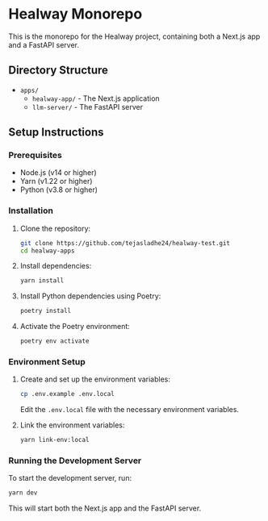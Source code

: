# Healway Monorepo

This is the monorepo for the Healway project, containing both a Next.js app and a FastAPI server.

## Directory Structure

- `apps/`
  - `healway-app/` - The Next.js application
  - `llm-server/` - The FastAPI server

## Setup Instructions

### Prerequisites

- Node.js (v14 or higher)
- Yarn (v1.22 or higher)
- Python (v3.8 or higher)

### Installation

1. Clone the repository:

   ```bash
   git clone https://github.com/tejasladhe24/healway-test.git
   cd healway-apps
   ```

2. Install dependencies:

   ```bash
   yarn install
   ```

3. Install Python dependencies using Poetry:

   ```bash
   poetry install
   ```

4. Activate the Poetry environment:

   ```bash
   poetry env activate
   ```

### Environment Setup

1. Create and set up the environment variables:

   ```bash
   cp .env.example .env.local
   ```

   Edit the `.env.local` file with the necessary environment variables.

2. Link the environment variables:

   ```bash
   yarn link-env:local
   ```

### Running the Development Server

To start the development server, run:

```bash
yarn dev
```

This will start both the Next.js app and the FastAPI server.
